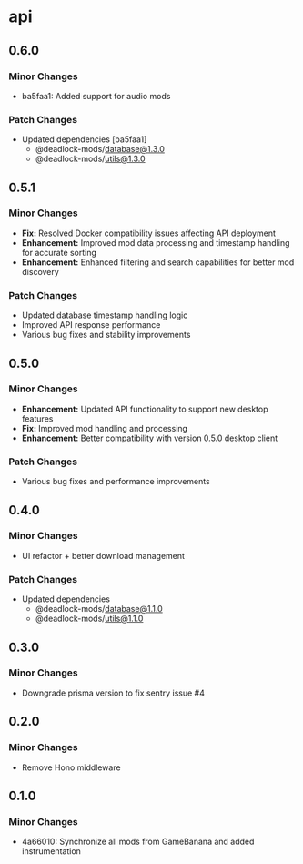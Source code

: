 # api

## 0.6.0

### Minor Changes

- ba5faa1: Added support for audio mods

### Patch Changes

- Updated dependencies [ba5faa1]
  - @deadlock-mods/database@1.3.0
  - @deadlock-mods/utils@1.3.0

## 0.5.1

### Minor Changes

- **Fix:** Resolved Docker compatibility issues affecting API deployment
- **Enhancement:** Improved mod data processing and timestamp handling for accurate sorting
- **Enhancement:** Enhanced filtering and search capabilities for better mod discovery

### Patch Changes

- Updated database timestamp handling logic
- Improved API response performance
- Various bug fixes and stability improvements

## 0.5.0

### Minor Changes

- **Enhancement:** Updated API functionality to support new desktop features
- **Fix:** Improved mod handling and processing
- **Enhancement:** Better compatibility with version 0.5.0 desktop client

### Patch Changes

- Various bug fixes and performance improvements

## 0.4.0

### Minor Changes

- UI refactor + better download management

### Patch Changes

- Updated dependencies
  - @deadlock-mods/database@1.1.0
  - @deadlock-mods/utils@1.1.0

## 0.3.0

### Minor Changes

- Downgrade prisma version to fix sentry issue #4

## 0.2.0

### Minor Changes

- Remove Hono middleware

## 0.1.0

### Minor Changes

- 4a66010: Synchronize all mods from GameBanana and added instrumentation
